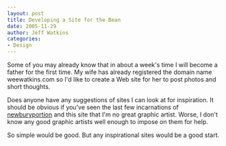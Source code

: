 ```yaml
---
layout: post
title: Developing a Site for the Bean
date: 2005-11-29
author: Jeff Watkins
categories:
- Design
---
```


Some of you may already know that in about a week's time I will become a father for the first time. My wife has already registered the domain name weewatkins.com so I'd like to create a Web site for her to post photos and short thoughts.

Does anyone have any suggestions of sites I can look at for inspiration. It should be obvious if you've seen the last few incarnations of [newburyportion](http://newburyportion.com) and this site that I'm no great graphic artist. Worse, I don't know any good graphic artists well enough to impose on them for help.

So simple would be good. But any inspirational sites would be a good start.
